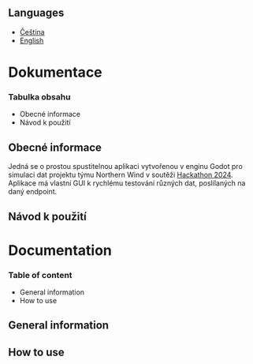 ## Languages
- [Čeština](https://github.com/BlodyxCZ/Hackathon2024/blob/simulation/Simulation/README.md#dokumentace)
- [English](https://github.com/BlodyxCZ/Hackathon2024/blob/simulation/Simulation/README.md#dokumentation)

# Dokumentace
### Tabulka obsahu
- Obecné informace
- Návod k použití

## Obecné informace
Jedná se o prostou spustitelnou aplikaci vytvořenou v enginu Godot pro simulaci dat projektu týmu Northern Wind v soutěži [Hackathon 2024](https://hackujstat.cz/).
Aplikace má vlastní GUI k rychlému testování různých dat, poslílaných na daný endpoint.
## Návod k použití



# Documentation
### Table of content
- General information
- How to use

## General information

## How to use
